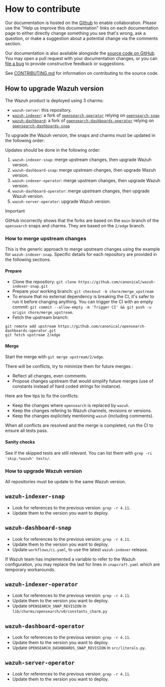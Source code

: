 # How to contribute

Our documentation is hosted on the [Github](https://discourse.charmhub.io/t/wazuh-server-documentation-overview/16070) to enable collaboration. Please use the "Help us improve this documentation" links on each documentation page to either directly change something you see that's wrong, ask a question, or make a suggestion about a potential change via the comments section.

Our documentation is also available alongside the [source code on GitHub](https://github.com/canonical/wazuh-server-operator/).
You may open a pull request with your documentation changes, or you can
[file a bug](https://github.com/canonical/wazuh-server-operator/issues) to provide constructive feedback or suggestions.

See [CONTRIBUTING.md](https://github.com/canonical/wazuh-server-operator/blob/main/CONTRIBUTING.md)
for information on contributing to the source code.

## How to upgrade Wazuh version

The Wazuh product is deployed using 3 charms:
- `wazuh-server`: this repository.
- [`wazuh-indexer`](https://github.com/canonical/wazuh-indexer-operator/): a fork of [`opensearch-operator`](https://github.com/canonical/opensearch-operator) relying on [`opensearch-snap`](https://github.com/canonical/opensearch-snap)
- [`wazuh-dashboard`](https://github.com/canonical/wazuh-dashboard-operator/): a fork of [`opensearch-dashboards-operator`](https://github.com/canonical/opensearch-dashboards-operator) relying on [`opensearch-dashboards-snap`](https://github.com/canonical/opensearch-dashboards-snap)

To upgrade the Wazuh version, the snaps and charms must be updated in the following order:

Updates should be done in the following order:

1. `wazuh-indexer-snap`: merge upstream changes, then upgrade Wazuh version.
2. `wazuh-dashboard-snap`: merge upstream changes, then upgrade Wazuh version.
3. `wazuh-indexer-operator`: merge upstream changes, then upgrade Wazuh version.
4. `wazuh-dashboard-operator`: merge upstream changes, then upgrade Wazuh version.
5. `wazuh-server-operator`: upgrade Wazuh version.


> [!IMPORTANT]
> GitHub incorrectly shows that the forks are based on the `main` branch of the `opensearch` snaps and charms.
> They are based on the `2/edge` branch.

### How to merge upstream changes

This is the generic approach to merge upstream changes using the example for `wazuh-indexer-snap`. Specific details for each repository are provided in the following sections.

#### Prepare

- Clone the repository: `git clone https://github.com/canonical/wazuh-indexer-snap.git`
- Prepare your working branch: `git checkout -b chore/merge_upstream`
- To ensure that no external dependency is breaking the CI, it's safer to run it before changing anything. You can trigger the CI with an empty commit: `git commit --allow-empty -m 'Trigger CI' && git push -u origin chore/merge_upstream`.
- Fetch the upstream branch:

```shell
git remote add upstream https://github.com/canonical/opensearch-dashboards-operator.git
git fetch upstream 2/edge
```

#### Merge

Start the merge with `git merge upstream/2/edge`.

There will be conflicts, try to minimize them for future merges :

- Reflect all changes, even comments.
- Propose changes upstream that would simplify future merges (use of constants instead of hard coded strings for instance).

Here are few tips to fix the conflicts:

- Keep the changes where `opensearch` is replaced by `wazuh`.
- Keep the changes refering to Wazuh channels, revisions or versions.
- Keep the changes explicitely mentioning `wazuh` (including comments).

When all conflicts are resolved and the merge is completed, run the CI to ensure all tests pass.

#### Sanity checks

See if the skipped tests are still relevant. You can list them with `grep -ri 'skip.*wazuh' tests/`.

### How to upgrade Wazuh version

All repositories must be update to the same Wazuh version.

## `wazuh-indexer-snap`

- Look for references to the previous version: `grep -r 4.11`.
- Update them to the version you want to deploy.

## `wazuh-dashboard-snap`

- Look for references to the previous version: `grep -r 4.11`.
- Update them to the version you want to deploy.
- Update `workflows/ci.yaml`, to use the latest `wazuh-indexer` release.

If Wazuh team has implemented a variable to refer to the Wazuh configuration, you may replace the last for lines in `snapcraft.yaml` which are temporary workarounds.

## `wazuh-indexer-operator`

- Look for references to the previous version: `grep -r 4.11`.
- Update them to the version you want to deploy.
- Update `OPENSEARCH_SNAP_REVISION` in `lib/charms/opensearch/v0/constants_charm.py`

## `wazuh-dashboard-operator`

- Look for references to the previous version: `grep -r 4.11`.
- Update them to the version you want to deploy.
- Update `OPENSEARCH_DASHBOARDS_SNAP_REVISION` in `src/literals.py`.

## `wazuh-server-operator`

- Look for references to the previous version: `grep -r 4.11`.
- Update them to the version you want to deploy.
